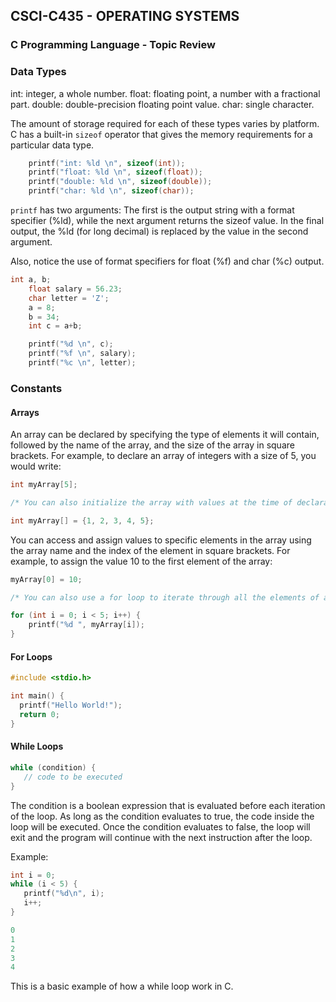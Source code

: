 ## CSCI-C435 - OPERATING SYSTEMS
### C Programming Language - Topic Review

### Data Types

int: integer, a whole number.
float: floating point, a number with a fractional part.
double: double-precision floating point value.
char: single character.

The amount of storage required for each of these types varies by platform.
C has a built-in `sizeof` operator that gives the memory requirements for a particular data type.

```c
    printf("int: %ld \n", sizeof(int));
    printf("float: %ld \n", sizeof(float));
    printf("double: %ld \n", sizeof(double));
    printf("char: %ld \n", sizeof(char));
```
`printf` has two arguments:
The first is the output string with a format specifier (%ld), while the next argument returns the sizeof value. 
In the final output, the %ld (for long decimal) is replaced by the value in the second argument.


Also, notice the use of format specifiers for float (%f) and char (%c) output.

```c
int a, b;
    float salary = 56.23;
    char letter = 'Z';
    a = 8;
    b = 34;
    int c = a+b;

    printf("%d \n", c);
    printf("%f \n", salary);
    printf("%c \n", letter);
```

### Constants

#### Arrays
An array can be declared by specifying the type of elements it will contain, followed by the name of the array, and the size of the array in square brackets. For example, to declare an array of integers with a size of 5, you would write:
```c
int myArray[5];

/* You can also initialize the array with values at the time of declaration: */

int myArray[] = {1, 2, 3, 4, 5};
```
You can access and assign values to specific elements in the array using the array name and the index of the element in square brackets. For example, to assign the value 10 to the first element of the array:

```c
myArray[0] = 10;

/* You can also use a for loop to iterate through all the elements of an array. For example, to print all the elements of the array: */

for (int i = 0; i < 5; i++) {
    printf("%d ", myArray[i]);
}
```

#### For Loops

```c
#include <stdio.h>

int main() {
  printf("Hello World!");
  return 0;
}
```

#### While Loops

```c
while (condition) {
   // code to be executed
}
```

The condition is a boolean expression that is evaluated before each iteration of the loop. As long as the condition evaluates to true, the code inside the loop will be executed. Once the condition evaluates to false, the loop will exit and the program will continue with the next instruction after the loop.

Example:

```c
int i = 0;
while (i < 5) {
   printf("%d\n", i);
   i++;
}
```

```c
0
1
2
3
4
```
This is a basic example of how a while loop work in C.